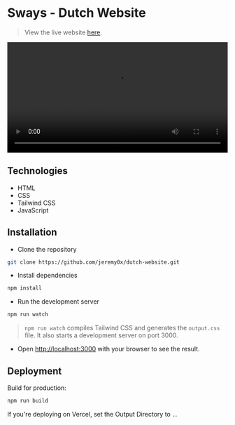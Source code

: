 # Sways - Dutch Website

> View the live website [here](https://sways.vercel.app/).

<kbd>
  <video width="100%" controls>
    <source src="https://www.valtrix.co/assets/video/sways-screencast.mp4" type="video/mp4">
    Your browser does not support the video tag.
  </video>
</kbd>

## Technologies

- HTML
- CSS
- Tailwind CSS
- JavaScript

## Installation

- Clone the repository

```bash
git clone https://github.com/jeremy0x/dutch-website.git
```

- Install dependencies

```bash
npm install
```

- Run the development server

```bash
npm run watch
```

> `npm run watch` compiles Tailwind CSS and generates the `output.css` file. It also starts a development server on port 3000.

- Open [http://localhost:3000](http://localhost:3000) with your browser to see the result.

## Deployment

Build for production:

```bash
npm run build
```

If you're deploying on Vercel, set the Output Directory to `.`.
